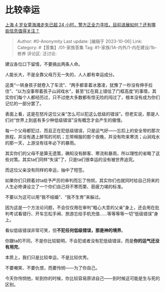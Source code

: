 # 比较幸运
[上海 4 岁女童海滩走失已超 24 小时，警方正全力寻找，目前进展如何？还有哪些信息值得关注？](https://www.zhihu.com/question/624858707/answer/3239027373)

> Author: #0-Anonymity
> Last update: [编辑于 2023-10-06]
> Link:
> Category: #【答集】/01-家族答集
> Tag: #1-家族/1A-内外/1-内在建设/1b-修养
> 评论区:
> 泛讨论:

建议各位口下留情，不要搞出两条人命。

人能长大，不是全靠父母万无一失的，人人都有幸运成分。

这类“一转身孩子就卷入了车流”、“两手都拿着冰激凌，犹豫了一秒没有伸手拉住”、“以为没事带着孩子山涧戏水“，甚至“扛在肩上错估了门框高度”的事情，其实你们每个人都经历过，只不过绝大多数都有惊无险的闯过了，根本没有成为你们记忆的一部分罢了。

表面上看，这是在怒斥这位父亲“怎么可以犯这么低级的错误”。但老实说，那是人们对“世界上到底有多少种低级错误”没有概念才会产生的傲慢。

每一个父母都犯过、而且正在犯低级错误，只是运气好——忘扣上的安全带的那次旅程，并没有遇上醉驾的司机；忘带棉服的那个夜晚，并没有吹来寒流；山涧戏水的那一天，上游没有往年必下的暴雨。

其实你们的父母不是算无遗策，确知没有醉客、寒流和暴雨，所以理性的省略了这些对策。其实ta们同样“失误”了，只是ta们很幸运的没有被世界追究。

而这位父亲没有同样的幸运，抽中了短签。

如果你们只顾着对ta给予严厉的审判而忘了怜悯，其实你们也就同时给自己将来的人生必修课设立了一个你们自己将不寒而栗、筋疲力竭的标准。

不要以为这可以用“我不结婚”、“我不生育”来躲过。

因为这是一个方法论问题，不会仅仅用在审判“粗心大意的父亲”身上，还会用在批判考试看错行、开车忘松手闸、旅游忘给手机充值……等等等等一切“低级错误”身上。

看似低级错误非常可笑，但**不犯任何低级错误，那是神的境界**。

你跟ta的不同，不是你比较聪明，不会犯或者没有犯低级错误，而是**你的运气还没有用完**。

本质上，我们只是比较幸运，不是比较优秀。

不要嘲笑、不要仇恨，而要怜悯——为了你自己。

今天你怜悯他，轮到你的时候，你比较容易原谅自己——到时候这可能是生与死的区别。
